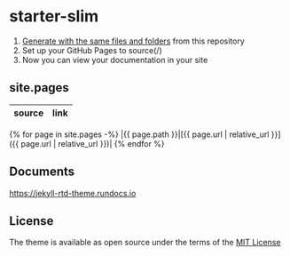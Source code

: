 # starter-slim
1. [Generate with the same files and folders](https://github.com/rundocs/starter-slim/generate) from this repository
2. Set up your GitHub Pages to source(/)
3. Now you can view your documentation in your site


## site.pages

| source | link |
| ------ | ---- |
{% for page in site.pages -%}
|{{ page.path }}|[{{ page.url | relative_url }}]({{ page.url | relative_url }})|
{% endfor %}

## Documents
https://jekyll-rtd-theme.rundocs.io

## License
The theme is available as open source under the terms of the [MIT License](https://github.com/rundocs/jekyll-rtd-theme/blob/master/LICENSE)
